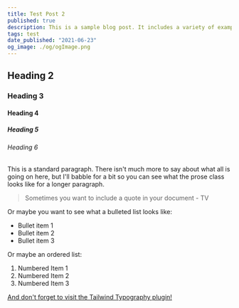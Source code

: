 ```yaml
---
title: Test Post 2
published: true
description: This is a sample blog post. It includes a variety of example points to show what your articles will look like out of the box.
tags: test
date_published: "2021-06-23"
og_image: ./og/ogImage.png
---
```


## Heading 2

### Heading 3

#### Heading 4

##### Heading 5

###### Heading 6

This is a standard paragraph. There isn't much more to say about what all is going on here, but I'll babble for a bit so you can see what the prose class looks like for a longer paragraph.

> Sometimes you want to include a quote in your document - TV

Or maybe you want to see what a bulleted list looks like:

- Bullet item 1
- Bullet item 2
- Bullet item 3

Or maybe an ordered list:

1. Numbered Item 1
2. Numbered Item 2
3. Numbered Item 3

[And don't forget to visit the Tailwind Typography plugin!](https://github.com/tailwindlabs/tailwindcss-typography)
